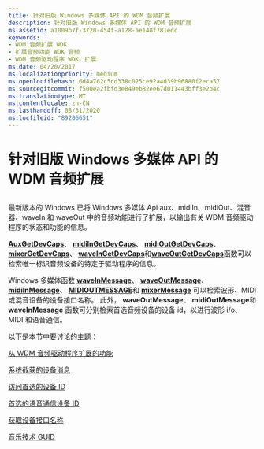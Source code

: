 ```yaml
---
title: 针对旧版 Windows 多媒体 API 的 WDM 音频扩展
description: 针对旧版 Windows 多媒体 API 的 WDM 音频扩展
ms.assetid: a1009b7f-3720-454f-a128-ae148f781edc
keywords:
- WDM 音频扩展 WDK
- 扩展音频功能 WDK 音频
- WDM 音频驱动程序 WDK，扩展
ms.date: 04/20/2017
ms.localizationpriority: medium
ms.openlocfilehash: 6d4a762c5cd338c025ce92a4d39b96880f2eca57
ms.sourcegitcommit: f500ea2fbfd3e849eb82ee67d011443bff3e2b4c
ms.translationtype: MT
ms.contentlocale: zh-CN
ms.lasthandoff: 08/31/2020
ms.locfileid: "89206651"
---
```

# <a name="wdm-audio-extensions-to-legacy-windows-multimedia-apis"></a>针对旧版 Windows 多媒体 API 的 WDM 音频扩展


## <span id="wdm_audio_extensions_to_legacy_windows_multimedia_apis"></span><span id="WDM_AUDIO_EXTENSIONS_TO_LEGACY_WINDOWS_MULTIMEDIA_APIS"></span>


最新版本的 Windows 已将 Windows 多媒体 Api aux、midiIn、midiOut、混音器、waveIn 和 waveOut 中的音频功能进行了扩展，以输出有关 WDM 音频驱动程序的状态和功能的信息。

[**AuxGetDevCaps**](/previous-versions/dd756712(v=vs.85))、 [**midiInGetDevCaps**](/previous-versions/dd798453(v=vs.85))、 [**midiOutGetDevCaps**](/previous-versions/dd798469(v=vs.85))、 [**mixerGetDevCaps**](/previous-versions/dd757300(v=vs.85))、 [**waveInGetDevCaps**](/previous-versions/dd743841(v=vs.85))和[**waveOutGetDevCaps**](/previous-versions/dd743857(v=vs.85))函数可以检索唯一标识音频设备的特定于驱动程序的信息。

Windows 多媒体函数 [**waveInMessage**](/previous-versions/dd743846(v=vs.85))、 [**waveOutMessage**](/previous-versions/dd743865(v=vs.85))、 [**midiInMessage**](/previous-versions/dd798457(v=vs.85))、 [**MIDIOUTMESSAGE**](/previous-versions/dd798475(v=vs.85))和 [**mixerMessage**](/previous-versions/dd757307(v=vs.85)) 可以检索波形、MIDI 或混音设备的设备接口名称。 此外， **waveOutMessage**、 **midiOutMessage**和 **waveInMessage** 函数可分别检索首选音频设备的设备 id，以进行波形 i/o、MIDI 和语音通信。

以下是本节中要讨论的主题：

[从 WDM 音频驱动程序扩展的功能](extended-capabilities-from-a-wdm-audio-driver.md)

[系统截获的设备消息](system-intercepted-device-messages.md)

[访问首选的设备 ID](accessing-the-preferred-device-id.md)

[首选的语音通信设备 ID](preferred-voice-communications-device-id.md)

[获取设备接口名称](obtaining-a-device-interface-name.md)

[音乐技术 GUID](music-technology-guids.md)

 

